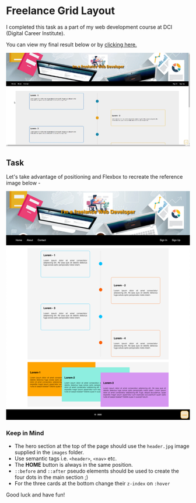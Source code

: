 # Freelance Grid Layout
I completed this task as a part of my web development course at DCI (Digital Career Institute).

You can view my final result below or by [clicking here.](https://nik1703.github.io/freelance-grid-layout/)

![result preview](./images/result-preview.gif "preview of the result")

## Task

Let's take advantage of positioning and Flexbox to recreate the reference image below -

![The overview](./images/desktop.png "The general overview")



### Keep in Mind

- The hero section at the top of the page should use the `header.jpg` image supplied in the `images` folder.
- Use semantic tags i.e. `<header>`, `<nav>` etc.
- The **HOME** button is always in the same position.
- `::before` and `::after` pseudo elements should be used to create the four dots in the main section ;)
- For the three cards at the bottom change their `z-index` on `:hover`

Good luck and have fun!
